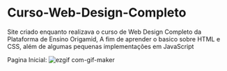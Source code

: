 ﻿# Curso-Web-Design-Completo
 
 Site criado enquanto realizava o curso de Web Design Completo da Plataforma de Ensino Origamid, A fim de aprender o basico sobre HTML e CSS, além de algumas pequenas implementações em JavaScript

Pagina Inicial:
![ezgif com-gif-maker](https://user-images.githubusercontent.com/65142565/124371689-a9457180-dc5a-11eb-9e08-e4df5284a52c.gif)
